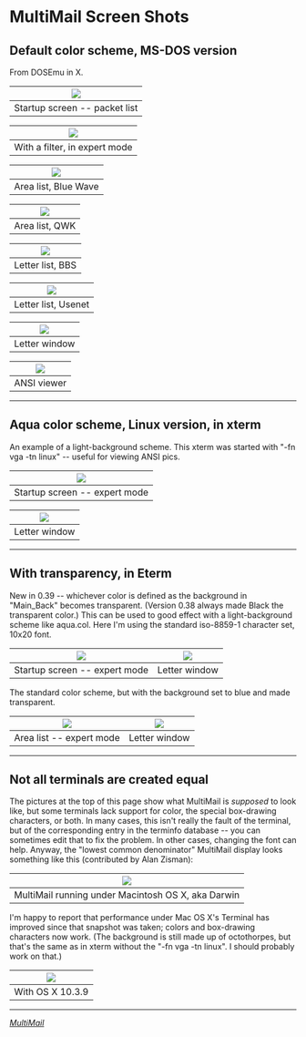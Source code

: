 MultiMail Screen Shots
======================


Default color scheme, MS-DOS version
------------------------------------

From DOSEmu in X.

| ![](mm_packet.png) |
| --- |
| Startup screen -- packet list |

| ![](mm_filter.png) |
| --- |
| With a filter, in expert mode |

| ![](mm_areas.png) |
| --- |
| Area list, Blue Wave |

| ![](mm_areas2.png) |
| --- |
| Area list, QWK |

| ![](mm_llist.png) |
| --- |
| Letter list, BBS |

| ![](mm_llist2.png) |
| --- |
| Letter list, Usenet |

| ![](mm_letter.png) |
| --- |
| Letter window |

| ![](mm_ansi.png) |
| --- |
| ANSI viewer |

---


Aqua color scheme, Linux version, in xterm
------------------------------------------

An example of a light-background scheme. This xterm was started with "-fn
vga -tn linux" -- useful for viewing ANSI pics.

| ![](aqua_packet.png) |
| --- |
| Startup screen -- expert mode |

| ![](aqua_letter.png) |
| --- |
| Letter window |

---


With transparency, in Eterm
---------------------------

New in 0.39 -- whichever color is defined as the background in "Main_Back"
becomes transparent. (Version 0.38 always made Black the transparent
color.) This can be used to good effect with a light-background scheme like
aqua.col. Here I'm using the standard iso-8859-1 character set, 10x20
font.

| ![](s_marble_packet.png) | ![](s_marble_letter.png) |
| --- | --- |
| Startup screen -- expert mode | Letter window |

The standard color scheme, but with the background set to blue and made
transparent.

| ![](s_trans_areas.jpg) | ![](s_trans_letter.jpg) |
| --- | --- |
| Area list -- expert mode | Letter window |

---


Not all terminals are created equal
-----------------------------------

The pictures at the top of this page show what MultiMail is _supposed_
to look like, but some terminals lack support for color, the special
box-drawing characters, or both. In many cases, this isn't really the fault of
the terminal, but of the corresponding entry in the terminfo database --
you can sometimes edit that to fix the problem. In other cases, changing the
font can help. Anyway, the "lowest common denominator" MultiMail display looks
something like this (contributed by Alan Zisman):

| ![](darwin.jpg) |
| --- |
| MultiMail running under Macintosh OS X, aka Darwin |

I'm happy to report that performance under Mac OS X's Terminal has
improved since that snapshot was taken; colors and box-drawing
characters now work. (The background is still made up of octothorpes,
but that's the same as in xterm without the "-fn vga -tn linux". I
should probably work on that.)

| ![](darwin2.png) |
| --- |
| With OS X 10.3.9 |

---
*[MultiMail]*

[MultiMail]: https://wmcbrine.com/MultiMail/
